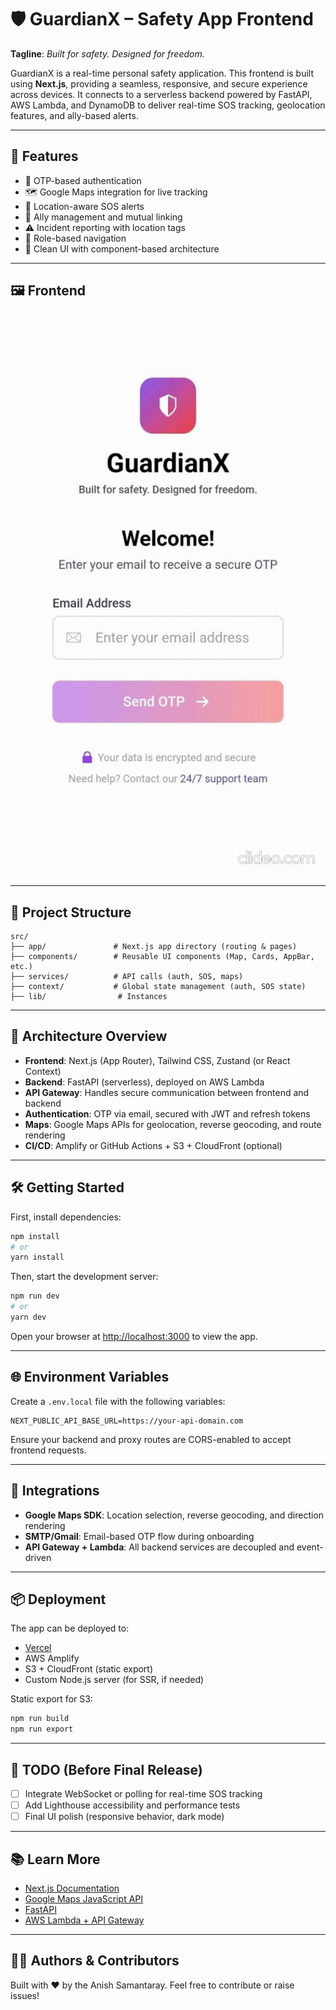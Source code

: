 # 🛡️ GuardianX – Safety App Frontend

**Tagline**: *Built for safety. Designed for freedom.*

GuardianX is a real-time personal safety application. This frontend is built using **Next.js**, providing a seamless, responsive, and secure experience across devices. It connects to a serverless backend powered by FastAPI, AWS Lambda, and DynamoDB to deliver real-time SOS tracking, geolocation features, and ally-based alerts.

---

## 🚀 Features

* 🔐 OTP-based authentication
* 🗺️ Google Maps integration for live tracking
* 📍 Location-aware SOS alerts
* 👯 Ally management and mutual linking
* ⚠️ Incident reporting with location tags
* 🎯 Role-based navigation
* 🎨 Clean UI with component-based architecture

---
## 🖼️ Frontend
<p align="center">
  <img src="screens/guardianx-demo.gif" alt="GuardianX Demo" width="600"/>
</p>

---

## 📁 Project Structure

```
src/
├── app/               # Next.js app directory (routing & pages)
├── components/        # Reusable UI components (Map, Cards, AppBar, etc.)
├── services/          # API calls (auth, SOS, maps)
├── context/           # Global state management (auth, SOS state)
├── lib/                # Instances         
```

---

## 🧱 Architecture Overview

* **Frontend**: Next.js (App Router), Tailwind CSS, Zustand (or React Context)
* **Backend**: FastAPI (serverless), deployed on AWS Lambda
* **API Gateway**: Handles secure communication between frontend and backend
* **Authentication**: OTP via email, secured with JWT and refresh tokens
* **Maps**: Google Maps APIs for geolocation, reverse geocoding, and route rendering
* **CI/CD**: Amplify or GitHub Actions +  S3 + CloudFront (optional)

---

## 🛠️ Getting Started

First, install dependencies:

```bash
npm install
# or
yarn install
```

Then, start the development server:

```bash
npm run dev
# or
yarn dev
```

Open your browser at [http://localhost:3000](http://localhost:3000) to view the app.

---

## 🌐 Environment Variables

Create a `.env.local` file with the following variables:

```env
NEXT_PUBLIC_API_BASE_URL=https://your-api-domain.com
```

Ensure your backend and proxy routes are CORS-enabled to accept frontend requests.

---

## 🥩 Integrations

* **Google Maps SDK**: Location selection, reverse geocoding, and direction rendering
* **SMTP/Gmail**: Email-based OTP flow during onboarding
* **API Gateway + Lambda**: All backend services are decoupled and event-driven

---

## 📦 Deployment

The app can be deployed to:

* [Vercel](https://vercel.com/)
* AWS Amplify
* S3 + CloudFront (static export)
* Custom Node.js server (for SSR, if needed)

Static export for S3:

```bash
npm run build
npm run export
```

---

## 📌 TODO (Before Final Release)

* [ ] Integrate WebSocket or polling for real-time SOS tracking
* [ ] Add Lighthouse accessibility and performance tests
* [ ] Final UI polish (responsive behavior, dark mode)

---

## 📚 Learn More

* [Next.js Documentation](https://nextjs.org/docs)
* [Google Maps JavaScript API](https://developers.google.com/maps/documentation/javascript/tutorial)
* [FastAPI](https://fastapi.tiangolo.com/)
* [AWS Lambda + API Gateway](https://docs.aws.amazon.com/lambda/latest/dg/services-apigateway.html)

---

## 🧑‍💻 Authors & Contributors

Built with ❤️ by the Anish Samantaray.
Feel free to contribute or raise issues!
